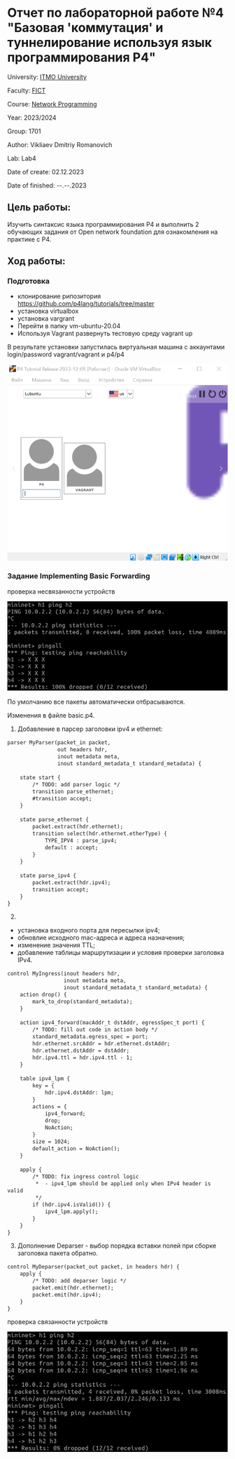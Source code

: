 # Отчет по лабораторной работе №4 "Базовая 'коммутация' и туннелирование используя язык программирования P4"
University: [ITMO University](https://itmo.ru/ru/)

Faculty: [FICT](https://fict.itmo.ru)

Course: [Network Programming](https://itmo-ict-faculty.github.io/network-programming/)

Year: 2023/2024

Group: 1701

Author: Vikliaev Dmitriy Romanovich

Lab: Lab4

Date of create: 02.12.2023

Date of finished: --.--.2023


## Цель работы: 
Изучить синтаксис языка программирования P4 и выполнить 2 обучающих задания от Open network foundation для ознакомления на практике с P4.

## Ход работы:

### Подготовка

- клонирование рипозитория https://github.com/p4lang/tutorials/tree/master
- установка virtualbox
- установка vargrant
- Перейти в папку vm-ubuntu-20.04
- Используя Vagrant развернуть тестовую среду vagrant up

В результате установки запустилась виртуальная машина с аккаунтами login/password vagrant/vagrant и p4/p4

![](https://github.com/DimaAnime/2023_2024-network_programming-1701-vikhliaev_d_r/blob/main/lab4/launch_vm.png)


### Задание Implementing Basic Forwarding

проверка несвязанности устройств

![](https://github.com/DimaAnime/2023_2024-network_programming-1701-vikhliaev_d_r/blob/main/lab4/mininet_ping.png)


По умолчанию все пакеты автоматически отбрасываются.

Изменения в файле basic.p4.

1. Добавление в парсер заголовки ipv4 и ethernet:

```
parser MyParser(packet_in packet,
                out headers hdr,
                inout metadata meta,
                inout standard_metadata_t standard_metadata) {

    state start {
        /* TODO: add parser logic */
        transition parse_ethernet;
        #transition accept;
    }
    
    state parse_ethernet {
        packet.extract(hdr.ethernet);
        transition select(hdr.ethernet.etherType) {
            TYPE_IPV4 : parse_ipv4;
            default : accept;
        }    
    }

    state parse_ipv4 {
        packet.extract(hdr.ipv4);
        transition accept;
    }
}
```

2.
- установка входного порта для пересылки ipv4;
- обновлие исходного mac-адреса и адреса назначения;
- изменение значения TTL;
- добавление таблицы маршрутизации и условия проверки заголовка IPv4.
```
control MyIngress(inout headers hdr,
                  inout metadata meta,
                  inout standard_metadata_t standard_metadata) {
    action drop() {
        mark_to_drop(standard_metadata);
    }

    action ipv4_forward(macAddr_t dstAddr, egressSpec_t port) {
        /* TODO: fill out code in action body */
        standard_metadata.egress_spec = port;
        hdr.ethernet.srcAddr = hdr.ethernet.dstAddr;
        hdr.ethernet.dstAddr = dstAddr;
        hdr.ipv4.ttl = hdr.ipv4.ttl - 1;
    }

    table ipv4_lpm {
        key = {
            hdr.ipv4.dstAddr: lpm;
        }
        actions = {
            ipv4_forward;
            drop;
            NoAction;
        }
        size = 1024;
        default_action = NoAction();
    }

    apply {
        /* TODO: fix ingress control logic
         *  - ipv4_lpm should be applied only when IPv4 header is valid
         */
        if (hdr.ipv4.isValid()) {
            ipv4_lpm.apply();
        }
    }
}
```

3. Дополнение Deparser - выбор порядка вставки полей при сборке заголовка пакета обратно.

```
control MyDeparser(packet_out packet, in headers hdr) {
    apply {
        /* TODO: add deparser logic */
        packet.emit(hdr.ethernet);
        packet.emit(hdr.ipv4);
    }
}
```

проверка связанности устройств

![](https://github.com/DimaAnime/2023_2024-network_programming-1701-vikhliaev_d_r/blob/main/lab4/mininet_ping2.png)
